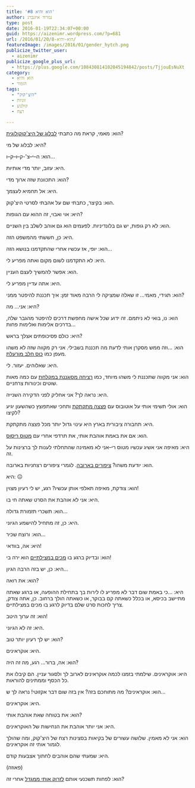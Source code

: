 ```yaml
---
title: 'הוא והיא #8'
author: נמרוד איזנברג
type: post
date: 2016-01-19T22:34:07+00:00
guid: https://aizenimr.wordpress.com/?p=681
url: /2016/01/20/הוא-והיא-8/
featureImage: /images/2016/01/gender_hytch.png
publicize_twitter_user:
  - aizenimr
publicize_google_plus_url:
  - https://plus.google.com/108430814102045194842/posts/TjjouEsNuXt
category:
  - הוא והיא
  - הומור
tags:
  - "היצ'קוק"
  - זוגיות
  - קולנוע
  - רצח

---
```

<span lang="he-IL">הוא</span><span lang="en-US">: </span><span lang="he-IL">מאמי</span><span lang="en-US">, </span><span lang="he-IL">קראת מה כתבתי <a href="http://yasmineg.com/2016/01/16/strangers-on-a-blog/">לבלוג של היצ'קוקולוגית</a>?</span>

<span lang="he-IL">היא</span><span lang="en-US">: </span><span lang="he-IL">לבלוג של מי</span><span lang="en-US">?</span>

<span lang="he-IL">הוא</span><span lang="en-US">: </span><span lang="he-IL">ה</span><span lang="en-US">&#8211;</span><span lang="he-IL">י</span><span lang="en-US">&#8211;</span><span lang="he-IL">צ</span><span lang="en-US">'-</span><span lang="he-IL">ק</span><span lang="en-US">&#8211;</span><span lang="he-IL">ו</span><span lang="en-US">&#8211;</span><span lang="he-IL">ק</span><span lang="en-US">&#8211;</span><span lang="he-IL">ו</span><span lang="en-US">&#8230;</span>

<span lang="he-IL">היא</span><span lang="en-US">: </span><span lang="he-IL">עזוב</span><span lang="en-US">, </span><span lang="he-IL">יותר מדי אותיות</span><span lang="en-US">.</span>

<span lang="he-IL">הוא</span><span lang="en-US">: </span><span lang="he-IL">התכוונת שזה ארוך מדי</span><span lang="en-US">?</span>

<span lang="he-IL">היא</span><span lang="en-US">: </span><span lang="he-IL">אל תחמיא לעצמך</span><span lang="en-US">.</span>

<span lang="he-IL">הוא</span><span lang="en-US">: </span><span lang="he-IL">בקיצר</span><span lang="en-US">, </span><span lang="he-IL">כתבתי שם על אהבתי לסרטי היצ</span><span lang="en-US">'</span><span lang="he-IL">קוק</span><span lang="en-US">.</span>

<span lang="he-IL">היא</span><span lang="en-US">: </span><span lang="he-IL">אוי ואבוי</span><span lang="en-US">, </span><span lang="he-IL">זה ההוא עם הגופות</span><span lang="en-US">?</span>

<span lang="he-IL">הוא</span><span lang="en-US">: </span><span lang="he-IL">לא רק גופות</span><span lang="en-US">, </span><span lang="he-IL">יש גם בלונדיניות</span><span lang="en-US">. </span><span lang="he-IL">לפעמים הוא גם אוהב לשלב בין השניים</span><span lang="en-US">.</span>

<span lang="he-IL">היא</span><span lang="en-US">: </span><span lang="he-IL">כן</span><span lang="en-US">, </span><span lang="he-IL">חששתי מהמשפט הזה</span><span lang="en-US">.</span>

<span lang="he-IL">הוא</span><span lang="en-US">: </span><span lang="he-IL">יופי</span><span lang="en-US">, </span><span lang="he-IL">אז עכשיו אחרי שהתקדמנו בנושא הזה</span><span lang="en-US">&#8230;</span>

<span lang="he-IL">היא</span><span lang="en-US">: </span><span lang="he-IL">לא התקדמנו לשום מקום ואתה מפריע לי</span><span lang="en-US">.</span>

<span lang="he-IL">הוא</span><span lang="en-US">: </span><span lang="he-IL">אפשר להמשיך לעצם העניין</span><span lang="en-US">.</span>

<span lang="he-IL">היא</span><span lang="en-US">: </span><span lang="he-IL">אתה עדיין מפריע לי</span><span lang="en-US">.</span>

<span lang="he-IL">הוא</span><span lang="en-US">: </span><span lang="he-IL">תגידי</span><span lang="en-US">, </span><span lang="he-IL">מאמי… זו שאלה שמציקה לי הרבה מאוד זמן</span><span lang="en-US">: </span><span lang="he-IL">איך תכננת להיפטר ממני</span><span lang="en-US">?</span>

<span lang="he-IL">היא</span><span lang="en-US">: </span><span lang="he-IL">אני… מה</span><span lang="en-US">?</span>

<span lang="he-IL">הוא</span><span lang="en-US">: </span><span lang="he-IL">נו</span><span lang="en-US">, </span><span lang="he-IL">בואי לא ניתמם</span><span lang="en-US">. </span><span lang="he-IL">זה ידוע שכל אישה מחפשת דרכים להיפטר מהגבר שלה</span><span lang="en-US">, </span><span lang="he-IL">בדרכים אלימות ואלימות פחות</span><span lang="en-US">&#8230;</span>

<span lang="he-IL">היא</span><span lang="en-US">: </span><span lang="he-IL">כולם פסיכופתים אצלך בראש</span><span lang="en-US">? </span>

<span lang="he-IL">הוא</span><span lang="en-US">: &#8230;</span><span lang="he-IL">וזה ממש מסקרן אותי לדעת מה תכננת בשבילי</span><span lang="en-US">. </span><span lang="he-IL">אני רק מקווה שזה לא משהו מעפן כמו <a href="https://www.youtube.com/watch?v=Kk8FW9atXuw">כוס חלב מורעלת</a></span><span lang="en-US">.</span>

<span lang="he-IL">היא</span><span lang="en-US">: </span><span lang="he-IL">שאלוהים</span><span lang="en-US">. </span><span lang="he-IL">יעזור</span><span lang="en-US">. </span><span lang="he-IL">לי</span><span lang="en-US">.</span>

<span lang="he-IL">הוא</span><span lang="en-US">: </span><span lang="he-IL">אני מקווה שתכננת לי משהו מיוחד</span><span lang="en-US">, </span><span lang="he-IL">כמו <a href="https://www.youtube.com/watch?v=0WtDmbr9xyY">רציחה מסוגננת במקלחת</a> עם כמה מאות שוטים וכינורות צרחניים</span><span lang="en-US">.</span>

<span lang="he-IL">היא</span><span lang="en-US">: </span><span lang="he-IL">נראה לך</span><span lang="en-US">? </span><span lang="he-IL">אני אחליק לפני הדקירה השנייה</span><span lang="en-US">.</span>

<span lang="he-IL">הוא</span><span lang="en-US">: </span><span lang="he-IL">אולי תשימי אותי על אוטובוס עם <a href="https://www.youtube.com/watch?v=qukz70OaYf0">פצצה מתקתקת</a> ותחכי שאתפוצץ כשהשעון יגיע לקיצו</span><span lang="en-US">?</span>

<span lang="he-IL">היא</span><span lang="en-US">: </span><span lang="he-IL">תחבורה ציבורית בארץ היא עינוי גדול יותר מכל פצצה מתקתקת</span><span lang="en-US">.</span>

<span lang="he-IL">הוא</span><span lang="en-US">: </span><span lang="he-IL">אם את באמת אוהבת אותי</span><span lang="en-US">, </span><span lang="he-IL">את תרדפי אחרי עם <a href="https://www.youtube.com/watch?v=EK1o6ixoe_I">מטוס ריסוס</a></span><span lang="en-US">.</span>

<span lang="he-IL">היא</span><span lang="en-US">: </span><span lang="he-IL">מאיפה אני אשיג עכשיו מטוס רי</span><span lang="en-US">&#8211;</span><span lang="he-IL">אני לא מאמינה שהתחלתי לענות לך ברצינות על זה</span><span lang="en-US">.</span>

<span lang="he-IL">הוא</span><span lang="en-US">: </span><span lang="he-IL">יודעת משהו</span><span lang="en-US">? </span><span lang="he-IL"><a href="https://www.youtube.com/watch?v=Xei_IKhp9tU">ציפורים בארובה</a></span><span lang="en-US">. </span><span lang="he-IL">לגמרי ציפורים רצחניות בארובה</span><span lang="en-US">.</span>

<span lang="he-IL">היא</span><span lang="en-US">: 😐</span>

<span lang="he-IL">הוא</span><span lang="en-US">: צודקת, מאיפה תאלפי אותן עכשיו? רגע, יש לי רעיון מצוין!</span>

<span lang="he-IL">היא</span><span lang="en-US">: אני לא אוהבת את הסרט שאתה חי בו.</span>

<span lang="he-IL">הוא</span><span lang="en-US">: תשכרי תזמורת גדולה&#8230;</span>

<span lang="he-IL">היא</span><span lang="en-US">: כן, זה מתחיל להישמע הגיוני.</span>

<span lang="he-IL">הוא</span><span lang="en-US">: ורוצח שכיר&#8230;</span>

<span lang="he-IL">היא</span><span lang="en-US">: אה, בוודאי!</span>

<span lang="he-IL">הוא</span><span lang="en-US">: ובדיוק ברגע בו <a href="https://www.youtube.com/watch?v=pjCLKo-ib4I">מכים במצילתיים</a> הוא ירה בי!</span>

<span lang="he-IL">היא</span><span lang="en-US">: כן, יש בזה הרבה הגיון&#8230;</span>

<span lang="he-IL">הוא</span><span lang="en-US">: את רואה?</span>

<span lang="he-IL">היא</span><span lang="en-US">: &#8230;כי באמת שום דבר לא מפריע לו לירות בך בתחילת ההופעה, או ברגע שאתה מתיישב בכיסא, או בכלל כשאתה קם בבוקר, או כשאתה הולך ברחוב. כן, אתה צודק, צריך לחכות סרט שלם בדיוק לרגע בו מכים במצילתיים.</span>

<span lang="he-IL">הוא</span><span lang="en-US">: זה ערוך היטב!</span>

<span lang="he-IL">היא</span><span lang="en-US">: זה לא הגיוני.</span>

הוא: יש לך רעיון יותר טוב?

היא: אוקראינים.

הוא: אה, ברור&#8230; רגע, מה זה היה?

היא: אוקראינים. שילמתי בזמנו לכמה אוקראינים לארוב לך ולסגור עניין. הם קיבלו את כל הכסף וממתינים להוראות.

הוא: אוקראינים? מה מתוחכם בזה? אין בזה שום דבר אקזוטי! נראה לך ש&#8230;

היא: אוקראינים.

הוא: את בטוחה שאת אוהבת אותי?

היא: אני יותר אוהבת את הנחישות של האוקראינים.

הוא: אני לא מאמין. שלושה עשורים של בקיאות בסצינות רצח של היצ'קוק, ומה שהולך לגמור אותי זה אוקראינים.

היא: שמעתי שהם אוהבים לחתוך אצבעות קודם.

(פאוזה)

הוא: לפחות תשכנעי אותם [לזרוק אותי ממגדל][1] אחרי זה?

 [1]: https://www.youtube.com/watch?v=GjPCk494e5Q
